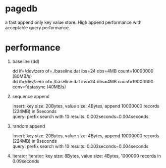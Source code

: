 # pagedb
a fast append only key value store. High append performance with acceptable query performance.

performance 
===========
1.  baseline (dd)

	dd if=/dev/zero of=./baseline.dat ibs=24 obs=4MB count=10000000 (80MB/s)<br />
	dd if=/dev/zero of=./baseline.dat ibs=24 obs=4MB count=10000000  conv=fdatasync (40MB/s)<br />

2.  sequence append

	insert: key size: 20Bytes, value size: 4Bytes, append 10000000 records (224MB) in 5seconds<br />
	query:  prefix search with 10 results: 0.002seconds~0.004seconds<br />

3.  random append

	insert: key size: 20Bytes, value size: 4Bytes, append 10000000 records (224MB) in 9seconds<br />
	query:  prefix search with 10 results: 0.002seconds~0.004seconds<br />

4.  iterator
	iterator: key size: 8Bytes, value size: 4Bytes, 1000000 records in 0.09seconds
